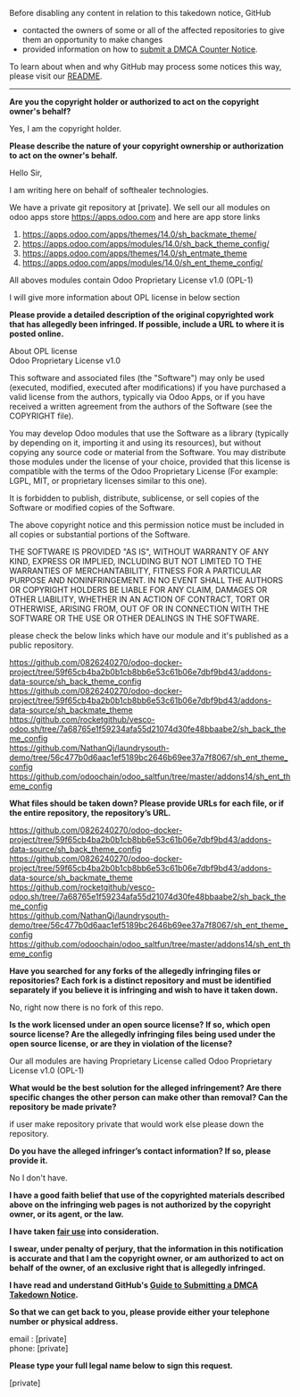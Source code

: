 Before disabling any content in relation to this takedown notice, GitHub
- contacted the owners of some or all of the affected repositories to give them an opportunity to make changes
- provided information on how to [submit a DMCA Counter Notice](https://docs.github.com/en/articles/guide-to-submitting-a-dmca-counter-notice).

To learn about when and why GitHub may process some notices this way, please visit our [README](https://github.com/github/dmca/blob/master/README.md).

---

**Are you the copyright holder or authorized to act on the copyright owner's behalf?**

Yes, I am the copyright holder.

**Please describe the nature of your copyright ownership or authorization to act on the owner's behalf.**

Hello Sir,

I am writing here on behalf of softhealer technologies.

We have a private git repository at [private]. We sell our all modules on odoo apps store https://apps.odoo.com and here are app store links

1) https://apps.odoo.com/apps/themes/14.0/sh_backmate_theme/  
2) https://apps.odoo.com/apps/modules/14.0/sh_back_theme_config/  
3) https://apps.odoo.com/apps/themes/14.0/sh_entmate_theme  
4) https://apps.odoo.com/apps/modules/14.0/sh_ent_theme_config/

All aboves modules contain Odoo Proprietary License v1.0 (OPL-1)

I will give more information about OPL license in below section

**Please provide a detailed description of the original copyrighted work that has allegedly been infringed. If possible, include a URL to where it is posted online.**

About OPL license  
Odoo Proprietary License v1.0

This software and associated files (the "Software") may only be used (executed,
modified, executed after modifications) if you have purchased a valid license
from the authors, typically via Odoo Apps, or if you have received a written
agreement from the authors of the Software (see the COPYRIGHT file).

You may develop Odoo modules that use the Software as a library (typically
by depending on it, importing it and using its resources), but without copying
any source code or material from the Software. You may distribute those
modules under the license of your choice, provided that this license is
compatible with the terms of the Odoo Proprietary License (For example:
LGPL, MIT, or proprietary licenses similar to this one).

It is forbidden to publish, distribute, sublicense, or sell copies of the Software
or modified copies of the Software.

The above copyright notice and this permission notice must be included in all
copies or substantial portions of the Software.

THE SOFTWARE IS PROVIDED "AS IS", WITHOUT WARRANTY OF ANY KIND, EXPRESS OR
IMPLIED, INCLUDING BUT NOT LIMITED TO THE WARRANTIES OF MERCHANTABILITY,
FITNESS FOR A PARTICULAR PURPOSE AND NONINFRINGEMENT.
IN NO EVENT SHALL THE AUTHORS OR COPYRIGHT HOLDERS BE LIABLE FOR ANY CLAIM,
DAMAGES OR OTHER LIABILITY, WHETHER IN AN ACTION OF CONTRACT, TORT OR OTHERWISE,
ARISING FROM, OUT OF OR IN CONNECTION WITH THE SOFTWARE OR THE USE OR OTHER
DEALINGS IN THE SOFTWARE.

please check the below links which have our module and it's published as a public repository.

https://github.com/0826240270/odoo-docker-project/tree/59f65cb4ba2b0b1cb8bb6e53c61b06e7dbf9bd43/addons-data-source/sh_back_theme_config  
https://github.com/0826240270/odoo-docker-project/tree/59f65cb4ba2b0b1cb8bb6e53c61b06e7dbf9bd43/addons-data-source/sh_backmate_theme  
https://github.com/rocketgithub/vesco-odoo.sh/tree/7a68765e1f59234afa55d21074d30fe48bbaabe2/sh_back_theme_config  
https://github.com/NathanQj/laundrysouth-demo/tree/56c477b0d6aac1ef5189bc2646b69ee37a7f8067/sh_ent_theme_config  
https://github.com/odoochain/odoo_saltfun/tree/master/addons14/sh_ent_theme_config

**What files should be taken down? Please provide URLs for each file, or if the entire repository, the repository’s URL.**

https://github.com/0826240270/odoo-docker-project/tree/59f65cb4ba2b0b1cb8bb6e53c61b06e7dbf9bd43/addons-data-source/sh_back_theme_config  
https://github.com/0826240270/odoo-docker-project/tree/59f65cb4ba2b0b1cb8bb6e53c61b06e7dbf9bd43/addons-data-source/sh_backmate_theme  
https://github.com/rocketgithub/vesco-odoo.sh/tree/7a68765e1f59234afa55d21074d30fe48bbaabe2/sh_back_theme_config  
https://github.com/NathanQj/laundrysouth-demo/tree/56c477b0d6aac1ef5189bc2646b69ee37a7f8067/sh_ent_theme_config  
https://github.com/odoochain/odoo_saltfun/tree/master/addons14/sh_ent_theme_config

**Have you searched for any forks of the allegedly infringing files or repositories? Each fork is a distinct repository and must be identified separately if you believe it is infringing and wish to have it taken down.**

No, right now there is no fork of this repo.

**Is the work licensed under an open source license? If so, which open source license? Are the allegedly infringing files being used under the open source license, or are they in violation of the license?**

Our all modules are having Proprietary License called Odoo Proprietary License v1.0 (OPL-1)

**What would be the best solution for the alleged infringement? Are there specific changes the other person can make other than removal? Can the repository be made private?**

if user make repository private that would work else please down the repository.

**Do you have the alleged infringer’s contact information? If so, please provide it.**

No I don't have.

**I have a good faith belief that use of the copyrighted materials described above on the infringing web pages is not authorized by the copyright owner, or its agent, or the law.**

**I have taken <a href="https://www.lumendatabase.org/topics/22">fair use</a> into consideration.**

**I swear, under penalty of perjury, that the information in this notification is accurate and that I am the copyright owner, or am authorized to act on behalf of the owner, of an exclusive right that is allegedly infringed.**

**I have read and understand GitHub's <a href="https://docs.github.com/articles/guide-to-submitting-a-dmca-takedown-notice/">Guide to Submitting a DMCA Takedown Notice</a>.**

**So that we can get back to you, please provide either your telephone number or physical address.**

email : [private]  
phone: [private]

**Please type your full legal name below to sign this request.**

[private]
